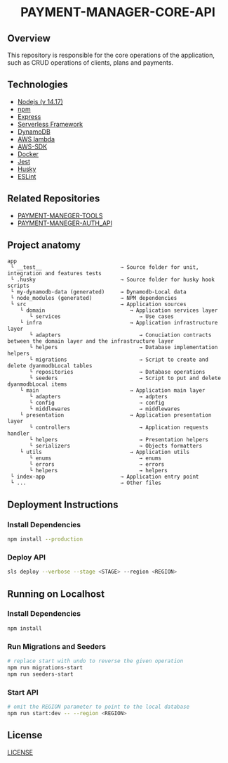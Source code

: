 <h1  align="center">PAYMENT-MANAGER-CORE-API</h1>

  
  

## Overview

  
 
  
 This repository is responsible for the core operations of the application, such as CRUD operations of clients, plans and payments.
  
  
  

## Technologies

  
  
  

- [Nodejs (v 14.17)](https://nodejs.org/en/)
- [npm](https://www.npmjs.com/)
- [Express](https://www.npmjs.com/package/express)
- [Serverless Framework](https://www.serverless.com/)
- [DynamoDB](https://aws.amazon.com/dynamodb)
- [AWS lambda](https://aws.amazon.com/lambda)
- [AWS-SDK](https://www.npmjs.com/package/aws-sdk)
- [Docker](https://www.docker.com/)
- [Jest](https://www.npmjs.com/package/jest)
- [Husky](https://www.npmjs.com/package/husky)
- [ESLint](https://www.npmjs.com/package/eslint)

  
  
  

## Related Repositories




- [PAYMENT-MANEGER-TOOLS](https://github.com/gabrielmissio/payment-manager-tools)
- [PAYMENT-MANEGER-AUTH_API](https://github.com/gabrielmissio/payment-manager-auth-api)

  
  

## Project anatomy




```
app
 └ __test__                         → Source folder for unit, integration and features tests
 └ .husky                           → Source folder for husky hook scripts
 └ my-dynamodb-data (generated)     → Dynamodb-Local data
 └ node_modules (generated)         → NPM dependencies
 └ src                              → Application sources 
    └ domain                           → Application services layer
       └ services                         → Use cases
    └ infra                            → Application infrastructure layer
       └ adapters                         → Conuciation contracts between the domain layer and the infrastructure layer
       └ helpers                          → Database implementation helpers
       └ migrations                       → Script to create and delete dyanmodbLocal tables
       └ repositories                     → Database operations
       └ seeders                          → Script to put and delete dyanmodbLocal items
    └ main                             → Application main layer
       └ adapters                         → adpters
       └ config                           → config
       └ middlewares                      → middlewares
    └ presentation                     → Application presentation layer
       └ controllers                      → Application requests handler
       └ helpers                          → Presentation helpers
       └ serializers                      → Objects formatters
    └ utils                            → Application utils
       └ enums                            → enums
       └ errors                           → errors
       └ helpers                          → helpers
 └ index-app                        → Application entry point
 └ ...                              → Other files
 ```




## Deployment Instructions  
  
 


### Install Dependencies

  


```bash
npm install --production
```
 



### Deploy API

  
  

```bash
sls deploy --verbose --stage <STAGE> --region <REGION>
```



## Running on Localhost
  
 


### Install Dependencies

  


```bash
npm install
```
 

### Run Migrations and Seeders

  
  

```bash
# replace start with undo to reverse the given operation
npm run migrations-start
npm run seeders-start
```




### Start API

  
  

```bash
# omit the REGION parameter to point to the local database
npm run start:dev -- --region <REGION>
```
  
  
  

## License
  
  
  

[LICENSE](/LICENSE)
